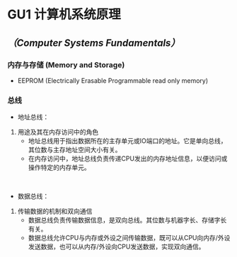 # GU1 计算机系统原理
## *（Computer Systems Fundamentals）*

### 内存与存储 (Memory and Storage)
  - EEPROM (Electrically Erasable Programmable read only memory) 
 

### 总线
 - 地址总线：
1. 用途及其在内存访问中的角色
     - 地址总线用于指出数据所在的主存单元或IO端口的地址。它是单向总线，其位数与主存地址空间大小有关。
     - 在内存访问中，地址总线负责传递CPU发出的内存地址信息，以便访问或操作特定的内存单元。

<br>

 - 数据总线：
1. 传输数据的机制和双向通信
     - 数据总线负责传输数据信息，是双向总线。其位数与机器字长、存储字长有关。
     - 数据总线允许CPU与内存或外设之间传输数据，既可以从CPU向内存/外设发送数据，也可以从内存/外设向CPU发送数据，实现双向通信。


